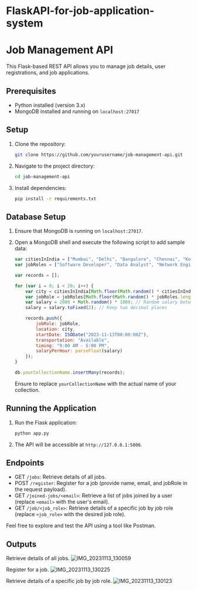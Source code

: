 # FlaskAPI-for-job-application-system

# Job Management API

This Flask-based REST API allows you to manage job details, user registrations, and job applications.

## Prerequisites

- Python installed (version 3.x)
- MongoDB installed and running on `localhost:27017`

## Setup

1. Clone the repository:

    ```bash
    git clone https://github.com/yourusername/job-management-api.git
    ```

2. Navigate to the project directory:

    ```bash
    cd job-management-api
    ```

3. Install dependencies:

    ```bash
    pip install -r requirements.txt
    ```

## Database Setup

1. Ensure that MongoDB is running on `localhost:27017`.

2. Open a MongoDB shell and execute the following script to add sample data:

    ```javascript
    var citiesInIndia = ["Mumbai", "Delhi", "Bangalore", "Chennai", "Kolkata", "Hyderabad", "Ahmedabad", "Pune", "Jaipur", "Surat", "Lucknow", "Kanpur", "Nagpur", "Indore", "Thane", "Bhopal", "Visakhapatnam", "Pimpri-Chinchwad", "Patna", "Vadodara"];
    var jobRoles = ["Software Developer", "Data Analyst", "Network Engineer", "UX Designer", "Project Manager", "System Administrator", "Business Analyst", "QA Tester", "Technical Writer", "Database Administrator", "DevOps Engineer", "Frontend Developer", "Backend Developer", "Security Analyst", "Mobile App Developer", "Cloud Architect", "AI/ML Engineer", "UI Developer", "Full Stack Developer", "Product Manager"];

    var records = [];

    for (var i = 0; i < 20; i++) {
        var city = citiesInIndia[Math.floor(Math.random() * citiesInIndia.length)];
        var jobRole = jobRoles[Math.floor(Math.random() * jobRoles.length)];
        var salary = 2000 + Math.random() * 1000; // Random salary between 2000 and 3000
        salary = salary.toFixed(2); // Keep two decimal places

        records.push({
            jobRole: jobRole,
            location: city,
            startDate: ISODate("2023-11-13T00:00:00Z"),
            transportation: "Available",
            timing: "9:00 AM - 5:00 PM",
            salaryPerHour: parseFloat(salary)
        });
    }

    db.yourCollectionName.insertMany(records);
    ```

    Ensure to replace `yourCollectionName` with the actual name of your collection.

## Running the Application

1. Run the Flask application:

    ```bash
    python app.py
    ```

2. The API will be accessible at `http://127.0.0.1:5000`.

## Endpoints

- GET `/jobs`: Retrieve details of all jobs.
- POST `/register`: Register for a job (provide name, email, and jobRole in the request payload).
- GET `/joined-jobs/<email>`: Retrieve a list of jobs joined by a user (replace `<email>` with the user's email).
- GET `/job/<job_role>`: Retrieve details of a specific job by job role (replace `<job_role>` with the desired job role).

Feel free to explore and test the API using a tool like Postman.

## Outputs
Retrieve details of all jobs.
![IMG_20231113_130059](https://github.com/Pranav96k/FlaskAPI-for-job-application-system/assets/90552740/3ad8e18e-4986-4f02-b884-ebc928812862)


Register for a job.
![IMG_20231113_130225](https://github.com/Pranav96k/FlaskAPI-for-job-application-system/assets/90552740/1dd62358-cef7-49e6-a10a-fcf52d3cf7fd)


 Retrieve details of a specific job by job role.
![IMG_20231113_130123](https://github.com/Pranav96k/FlaskAPI-for-job-application-system/assets/90552740/b6d7c8de-8d51-4198-ae7b-0ae6a5c3118e)






